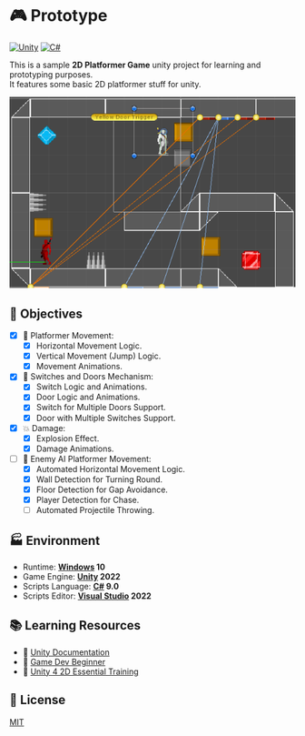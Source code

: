 # 🎮 Prototype 

[![Unity](https://img.shields.io/badge/Unity-2022.1.10f1-blue?logo=unity)](https://github.com/topics/unity)
[![C#](https://img.shields.io/badge/C%23-9.0-blue?logo=c-sharp)](https://github.com/topics/csharp)

This is a sample **2D Platformer Game** unity project for learning and prototyping purposes.<br />
It features some basic 2D platformer stuff for unity.

![Screenshot](./screenshot.gif)

## 🎯 Objectives

- [x] 🏃 Platformer Movement:
    - [x] Horizontal Movement Logic.
    - [x] Vertical Movement (Jump) Logic.
    - [x] Movement Animations.
- [x] 🚪 Switches and Doors Mechanism:
    - [x] Switch Logic and Animations.
    - [x] Door Logic and Animations.
    - [x] Switch for Multiple Doors Support.
    - [x] Door with Multiple Switches Support.
- [x] 💥 Damage:
    - [x] Explosion Effect.
    - [x] Damage Animations.
- [ ] 🤖 Enemy AI Platformer Movement:
    - [x] Automated Horizontal Movement Logic.
    - [x] Wall Detection for Turning Round.
    - [x] Floor Detection for Gap Avoidance.
    - [x] Player Detection for Chase.
    - [ ] Automated Projectile Throwing.

## 🏭 Environment

- Runtime: **[Windows](https://www.microsoft.com/en-us/windows) 10**
- Game Engine: **[Unity](https://unity.com) 2022**
- Scripts Language: **[C#](https://github.com/dotnet/csharplang) 9.0**
- Scripts Editor: **[Visual Studio](https://visualstudio.microsoft.com) 2022**

## 📚 Learning Resources

- 📕 [Unity Documentation](https://docs.unity.com)
- 📼 [Game Dev Beginner](https://www.youtube.com/@GameDevBeginner/videos)
- 📼 [Unity 4 2D Essential Training](https://www.linkedin.com/learning/unity-4-2d-essential-training)

## 📄 License
[MIT](./LICENSE)